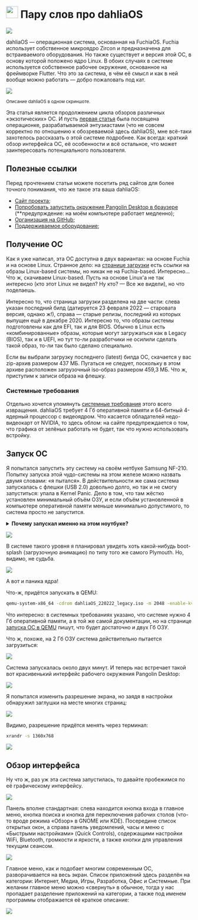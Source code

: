 # <img src="pic/logo.svg" width=32> Пару слов про dahliaOS

![](pic/about.png)

dahliaOS — операционная система, основанная на FuchiaOS. Fuchia использует собственное микроядро Zircon и предназначена для встраиваемого оборудования. Но также существует и версия этой ОС, в основу которой положено ядро Linux. В обоих случаях в системе используется собственное рабочее окружение, основанное на фреймворке Flutter. Что это за система, в чём её смысл и как в ней вообще можно работать — добро пожаловать под кат.

![](pic/ERROR.png)

<small>Описание dahliaOS в одном скриншоте.</small>

Эта статья является продолжением цикла обзоров различных «экзотических» ОС. И пусть [первая статья](https://linuxoid85.github.io/UNIXTime/articles/os/serenity/) была посвящена операционке, разрабатываемой энтузиастами (что не совсем корректно по отношению к обозреваемой здесь dahliaOS), мне всё-таки захотелось рассказать о этой системе подробнее. Как всегда: краткий обзор интерфейса ОС, её особенности и всё остальное, что может заинтересовать потенциального пользователя.

## Полезные ссылки

Перед прочтением статьи можете посетить ряд сайтов для более точного понимания, что же такое эта ваша dahliaOS:

- [Сайт проекта](https://dahliaos.io/);
- [Попробовать запустить окружение Pangolin Desktop в браузере](https://web.dahliaos.io/) (**предупрждение: на моём компьютере работает медленно);
- [Организация на GitHub](https://github.com/dahliaOS);
- [Поддерживаемое оборудование](https://docs.dahliaos.io/running/supported-hardware);

## Получение ОС

Как я уже написал, эта ОС доступна в двух вариантах: на основе Fuchia и на основе Linux. Странное дело: на [странице загрузки](https://dahliaos.io/download) есть ссылки на образы Linux-based системы, но никак не на Fuchia-based. Интересно... Что ж, скачиваем Linux-based. Пусть на основе Linux'a не так интересно (кто этот Linux не видел? Ну кто? — Все же видели), но что поделаешь.

Интересно то, что страница загрузки разделена на две части: слева указан последний билд (датируется 23 февраля 2022 — старовата версия, однако ж!), справа — старые релизы, последний из которых выпущен ещё в декабре 2020. Интересно то, что образы системы подготовлены как для EFI, так и для BIOS. Обычно в Linux есть «комбинированные» образы, которые могут загружаться как в Legacy (BIOS), так и в UEFI, но тут то-ли разработчики не осилили сделать такой образ, то-ли так было сделано специально.

Если вы выбрали загрузку последнего (latest) билда ОС, скачается у вас zip-архив размером 437 МБ. Пугаться не следует, поскольку в этом архиве расположен загрузочный iso-образ размером 459,3 МБ. Что ж, приступим к записи образа на флешку.

### Системные требования

Отдельно хочется упомянуть [системные требования](https://docs.dahliaos.io/running/x86_64#requirements) этого всего извращения. dahliaOS требует 4 Гб оперативной памяти и 64-битный 4-ядерный процессор с видеоядром. Что касается обладателей недо-видеокарт от NVIDIA, то здесь облом: на сайте предупреждается о том, что графика от зелёных работать не будет, так что нужно использовать встройку.

## Запуск ОС

Я попытался запустить эту систему на своём нетбуке Samsung NF-210. Попытку запуска этой чудо-системы на этом железе можно назвать двумя словами: «я пытался». В действительности же сама система запускалась с флешки (USB 2.0) довольно долго, но так и не смогу запуститься: упала в Kernel Panic. Дело в том, что там жёстко установлен минимальный объём ОЗУ, и если объём установленной в компьютере оперативной памяти меньше минимально допустимого, то система просто не запустится.

<details>
  <summary><b>Почему запускал именно на этом ноутбуке?</b></summary>
  <p>Да, у меня есть основной ноутбук Samsung NF300E5C, удовлетворяющий системным требованиям. Но я не хочу на нём запускать вообще ничего — там есть некоторые проблемы с оборудованием, из-за которых тот же самый Linux работает не очень стабильно, а без изменения ряда параметров ядра система может вообще не запуститься, зависнув на этапе запуска рабочего окружения. Кроме того, на нём как раз я и пишу эту статью, поэтому не хотел отвлекать себя от процесса её написания.</p>
</details>

![](pic/boot-from-usb.png)

В системе такого уровня я планировал увидеть хоть какой-нибудь boot-splash (загрузочную анимацию) по типу того же самого Plymouth. Но, видимо, не судьба.

![](pic/kernel-panic.png)

А вот и паника ядра!

Что-ж, придётся запускать в QEMU:

```bash
qemu-system-x86_64 -cdrom dahliaOS_220222_legacy.iso -m 2048 -enable-kvm
```

Что интересно: в системных требованиях указано, что системе нужно 4 Гб оперативной памяти, а в той же самой документации, но на странице [запуска ОС в QEMU](https://docs.dahliaos.io/running/qemu#download-and-run-dahliaos-with-qemu) пишут, что будет достаточно и двух Гб ОЗУ.

Что ж, похоже, на 2 Гб ОЗУ система действительно пытается загрузиться:

![](pic/booting-qemu.png)

Система запускалась около двух минут. И теперь нас встречает такой вот красивенький интерфейс рабочего окружения Pangolin Desktop:

![](pic/first-screen.png)

Я попытался изменить разрешение экрана, но заядя в настройки обнаружил заглушки на месте многих страниц:

![](pic/change-resolution.png)

Видимо, разрешение придётся менять через терминал:

```bash
xrandr -s 1360x768
```

![](pic/change-resolution1.png)

## Обзор интерфейса

Ну что ж, раз уж эта система запустилась, то давайте пробежимся по её графическому интерфейсу.

![](pic/quick-menu.png)

Панель вполне стандартная: слева находится кнопка входа в главное меню, кнопка поиска и кнопка для переключения рабочих столов (что-то вроде режима «Обзор» в GNOME или KDE). Посередине список открытых окон, а справа панель уведомлений, часы и меню с «Быстрыми настройками» (Quick Controls), содержащими настройки WiFi, Bluetooth, громкости и яркости, а также кнопки для управления текущим сеансом.

![](pic/menu.png)

Главное меню, как и подобает многим современным ОС, разворачивается на весь экран. Список приложений здесь разделён на категории: Интернет, Медиа, Игры, Разработка, Офис и Системные. При желании главное меню можно «свернуть» в обычное, тогда у нас пропадает разделение приложений на категории, а также под именем программы отображается её краткое описание:

![](pic/min-menu.png)
